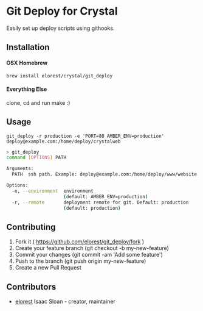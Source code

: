 # Git Deploy for Crystal

Easily set up deploy scripts using githooks. 

## Installation

#### OSX Homebrew

`brew install elorest/crystal/git_deploy`

#### Everything Else

clone, cd and run make :)

## Usage

`git_deploy -r production -e 'PORT=80 AMBER_ENV=production' deploy@example.com:/home/deploy/crystalweb`

```sh
> git_deploy
command [OPTIONS] PATH

Arguments:
  PATH  ssh path. Example: deploy@example.com:/home/deploy/www/website

Options:
  -e, --environment  environment
                     (default: AMBER_ENV=production)
  -r, --remote       deployment remote for git. Default: production
                     (default: production)
```

## Contributing

1. Fork it ( https://github.com/elorest/git_deploy/fork )
2. Create your feature branch (git checkout -b my-new-feature)
3. Commit your changes (git commit -am 'Add some feature')
4. Push to the branch (git push origin my-new-feature)
5. Create a new Pull Request

## Contributors

- [elorest](https://github.com/elorest) Isaac Sloan - creator, maintainer
